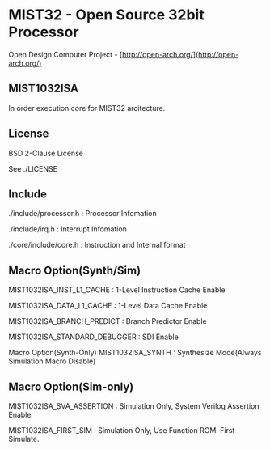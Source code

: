 MIST32 - Open Source 32bit Processor
==================

Open Design Computer Project - [http://open-arch.org/](http://open-arch.org/)

MIST1032ISA
---
In order execution core for MIST32 arcitecture.


License
---
BSD 2-Clause License

See ./LICENSE

Include
---
  ./include/processor.h				:	Processor Infomation
  
  ./include/irq.h						:	Interrupt Infomation
  
  ./core/include/core.h				:	Instruction and Internal format

Macro Option(Synth/Sim)
---
  MIST1032ISA_INST_L1_CACHE			:	1-Level Instruction Cache Enable 
  
  MIST1032ISA_DATA_L1_CACHE			:	1-Level Data Cache Enable
  
  MIST1032ISA_BRANCH_PREDICT		:	Branch Predictor Enable
  
  MIST1032ISA_STANDARD_DEBUGGER		:	SDI Enable


Macro Option(Synth-Only)
  MIST1032ISA_SYNTH					:	Synthesize Mode(Always Simulation Macro Disable)
  
  
Macro Option(Sim-only)
---
  MIST1032ISA_SVA_ASSERTION			:	Simulation Only, System Verilog Assertion Enable
  
  MIST1032ISA_FIRST_SIM				:	Simulation Only, Use Function ROM. First Simulate.
